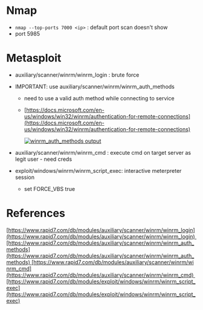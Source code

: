 # Nmap

- `nmap --top-ports 7000 <ip>` : default port scan doesn't show
- port 5985

# Metasploit

- auxiliary/scanner/winrm/winrm_login : brute force
    
- IMPORTANT: use auxiliary/scanner/winrm/winrm_auth_methods
    
    - need to use a valid auth method while connecting to service
        
    - [https://docs.microsoft.com/en-us/windows/win32/winrm/authentication-for-remote-connections](https://docs.microsoft.com/en-us/windows/win32/winrm/authentication-for-remote-connections)
        
        [![winrm_auth_methods output](https://github.com/neilmadhava/EJPTv2-Notes/raw/main/Host%20Based%20Attacks/images/winrm-01.png)](https://github.com/neilmadhava/EJPTv2-Notes/blob/main/Host%20Based%20Attacks/images/winrm-01.png)
        
- auxiliary/scanner/winrm/winrm_cmd : execute cmd on target server as legit user - need creds
    
- exploit/windows/winrm/winrm_script_exec: interactive meterpreter session
    
    - set FORCE_VBS true

# References
[https://www.rapid7.com/db/modules/auxiliary/scanner/winrm/winrm_login](https://www.rapid7.com/db/modules/auxiliary/scanner/winrm/winrm_login) [https://www.rapid7.com/db/modules/auxiliary/scanner/winrm/winrm_auth_methods](https://www.rapid7.com/db/modules/auxiliary/scanner/winrm/winrm_auth_methods) [https://www.rapid7.com/db/modules/auxiliary/scanner/winrm/winrm_cmd](https://www.rapid7.com/db/modules/auxiliary/scanner/winrm/winrm_cmd) [https://www.rapid7.com/db/modules/exploit/windows/winrm/winrm_script_exec](https://www.rapid7.com/db/modules/exploit/windows/winrm/winrm_script_exec)